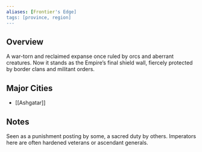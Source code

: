 ```yaml
---
aliases: [Frontier's Edge]
tags: [province, region]
---
```


## Overview
A war-torn and reclaimed expanse once ruled by orcs and aberrant creatures. Now it stands as the Empire’s final shield wall, fiercely protected by border clans and militant orders.

## Major Cities
- [[Ashgatar]]

## Notes
Seen as a punishment posting by some, a sacred duty by others. Imperators here are often hardened veterans or ascendant generals.

